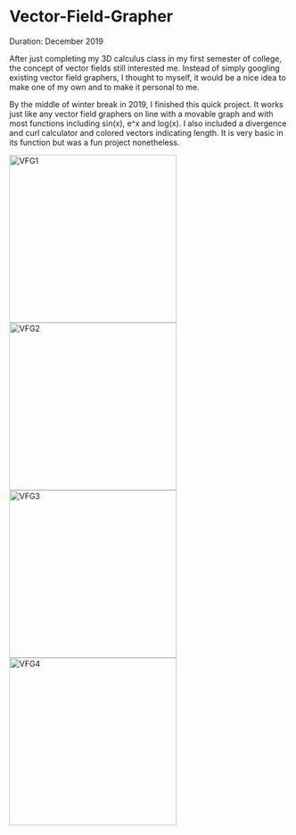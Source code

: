 # Vector-Field-Grapher
Duration: December 2019

After just completing my 3D calculus class in my first semester of college, the concept of vector fields still interested me. Instead of simply googling existing vector field graphers, I thought to myself, it would be a nice idea to make one of my own and to make it personal to me.

By the middle of winter break in 2019, I finished this quick project. It works just like any vector field graphers on line with a movable graph and with most functions including sin(x), e^x and log(x). I also included a divergence and curl calculator and colored vectors indicating length. It is very basic in its function but was a fun project nonetheless.

<img align="left" width="300" alt="VFG1" src="https://user-images.githubusercontent.com/69471291/146692146-0b47e071-9282-49a8-8daa-cb840ca4ab49.png">
<img width="300" alt="VFG2" src="https://user-images.githubusercontent.com/69471291/146692149-3603ae7d-5663-434c-9d4e-99555d9ec5b1.png">
<img align="left" width="300" alt="VFG3" src="https://user-images.githubusercontent.com/69471291/146692167-c22e0a93-6fcf-45b9-a145-3d0317fa122e.png">
<img width="300" alt="VFG4" src="https://user-images.githubusercontent.com/69471291/146692171-849733ac-b489-453a-ade6-94bac5f8cff4.png">
